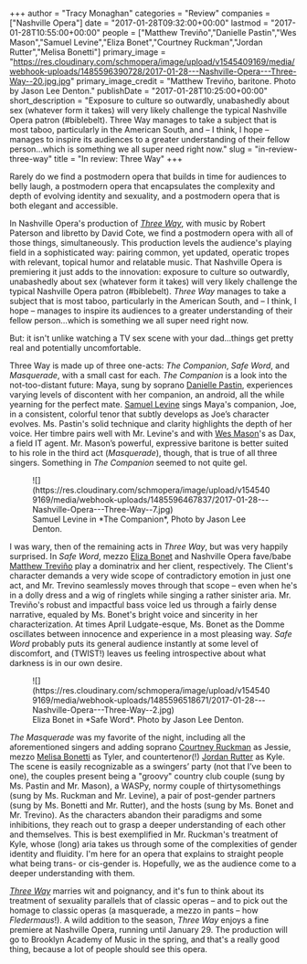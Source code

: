 +++
author = "Tracy Monaghan"
categories = "Review"
companies = ["Nashville Opera"]
date = "2017-01-28T09:32:00+00:00"
lastmod = "2017-01-28T10:55:00+00:00"
people = ["Matthew Treviño","Danielle Pastin","Wes Mason","Samuel Levine","Eliza Bonet","Courtney Ruckman","Jordan Rutter","Melisa Bonetti"]
primary_image = "https://res.cloudinary.com/schmopera/image/upload/v1545409169/media/webhook-uploads/1485596390728/2017-01-28---Nashville-Opera---Three-Way--20.jpg.jpg"
primary_image_credit = "Matthew Treviño, baritone. Photo by Jason Lee Denton."
publishDate = "2017-01-28T10:25:00+00:00"
short_description = "Exposure to culture so outwardly, unabashedly about sex (whatever form it takes) will very likely challenge the typical Nashville Opera patron (#biblebelt). Three Way manages to take a subject that is most taboo, particularly in the American South, and – I think, I hope – manages to inspire its audiences to a greater understanding of their fellow person…which is something we all super need right now."
slug = "in-review-three-way"
title = "In review: Three Way"
+++

Rarely do we find a postmodern opera that builds in time for audiences to belly laugh, a postmodern opera that encapsulates the complexity and depth of evolving identity and sexuality, and a postmodern opera that is both elegant and accessible.  

In Nashville Opera's production of [*Three Way*](http://www.nashvilleopera.org/three-way), with music by Robert Paterson and libretto by David Cote, we find a postmodern opera with all of those things, simultaneously.  This production levels the audience's playing field in a sophisticated way: pairing common, yet updated, operatic tropes with relevant, topical humor and relatable music.  That Nashville Opera is premiering it just adds to the innovation:  exposure to culture so outwardly, unabashedly about sex (whatever form it takes) will very likely challenge the typical Nashville Opera patron (#biblebelt).  *Three Way* manages to take a subject that is most taboo, particularly in the American South, and – I think, I hope – manages to inspire its audiences to a greater understanding of their fellow person…which is something we all super need right now. 
 
But: it isn't unlike watching a TV sex scene with your dad…things get pretty real and potentially uncomfortable.
 
Three Way is made up of three one-acts: *The Companion*, *Safe Word*, and *Masquerade*, with a small cast for each.  *The Companion* is a look into the not-too-distant future: Maya, sung by soprano [Danielle Pastin](/scene/people/danielle-pastin/), experiences varying levels of discontent with her companion, an android, all the while yearning for the perfect mate. [Samuel Levine](/scene/people/samuel-levine/) sings Maya's companion, Joe, in a consistent, colorful tenor that subtly develops as Joe’s character evolves.  Ms. Pastin's solid technique and clarity highlights the depth of her voice. Her timbre pairs well with Mr. Levine's and with [Wes Mason](/scene/people/wes-mason/)'s as Dax, a field IT agent.  Mr. Mason’s powerful, expressive baritone is better suited to his role in the third act (*Masquerade*), though, that is true of all three singers.  Something in *The Companion* seemed to not quite gel.

<figure data-type="image">
![](https://res.cloudinary.com/schmopera/image/upload/v1545409169/media/webhook-uploads/1485596467837/2017-01-28---Nashville-Opera---Three-Way--7.jpg)
<figcaption>Samuel Levine in *The Companion*, Photo by Jason Lee Denton.</figcaption>
</figure>
 
I was wary, then of the remaining acts in *Three Way*, but was very happily surprised.  In *Safe Word*, mezzo [Eliza Bonet](/scene/people/eliza-bonet/) and Nashville Opera fave/babe [Matthew Treviño](/scene/people/matthew-trevino/) play a dominatrix and her client, respectively.  The Client's character demands a very wide scope of contradictory emotion in just one act, and Mr. Trevino seamlessly moves through that scope – even when he's in a dolly dress and a wig of ringlets while singing a rather sinister aria.  Mr. Treviño's robust and impactful bass voice led us through a fairly dense narrative, equaled by Ms. Bonet's bright voice and sincerity in her characterization.  At times April Ludgate-esque, Ms. Bonet as the Domme oscillates between innocence and experience in a most pleasing way.  *Safe Word* probably puts its general audience instantly at some level of discomfort, and (TWIST!) leaves us feeling introspective about what darkness is in our own desire.

<figure data-type="image">
![](https://res.cloudinary.com/schmopera/image/upload/v1545409169/media/webhook-uploads/1485596518671/2017-01-28---Nashville-Opera---Three-Way--2.jpg)
<figcaption>Eliza Bonet in *Safe Word*. Photo by Jason Lee Denton.</figcaption>
</figure>
 
*The Masquerade* was my favorite of the night, including all the aforementioned singers and adding soprano [Courtney Ruckman](/scene/people/courtney-ruckman/) as Jessie, mezzo [Melisa Bonetti](/scene/people/melisa-bonetti/) as Tyler, and countertenor(!) [Jordan Rutter](/scene/people/jordan-rutter/) as Kyle. The scene is easily recognizable as a swingers’ party (not that I’ve been to one), the couples present being a "groovy" country club couple (sung by Ms. Pastin and Mr. Mason), a WASPy, normy couple of thirtysomethings (sung by Ms. Ruckman and Mr. Levine), a pair of post-gender partners (sung by Ms. Bonetti and Mr. Rutter), and the hosts (sung by Ms. Bonet and Mr. Trevino).  As the characters abandon their paradigms and some inhibitions, they reach out to grasp a deeper understanding of each other and themselves.  This is best exemplified in Mr. Ruckman's treatment of Kyle, whose (long) aria takes us through some of the complexities of gender identity and fluidity.  I'm here for an opera that explains to straight people what being trans- or cis-gender is.  Hopefully, we as the audience come to a deeper understanding with them.
 
[*Three Way*](http://www.nashvilleopera.org/three-way) marries wit and poignancy, and it's fun to think about its treatment of sexuality parallels that of classic operas – and to pick out the homage to classic operas (a masquerade, a mezzo in pants – how *Fledermaus*!).  A wild addition to the season, *Three Way* enjoys a fine premiere at Nashville Opera, running until January 29.  The production will go to Brooklyn Academy of Music in the spring, and that's a really good thing, because a lot of people should see this opera.
